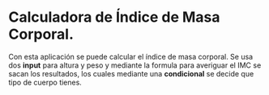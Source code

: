 # Calculadora de Índice de Masa Corporal.

Con esta aplicación se puede calcular el índice de masa corporal. Se usa dos **input** para altura y peso y mediante la formula para averiguar el IMC se sacan los resultados, los cuales mediante una **condicional** se decide que tipo de cuerpo tienes.